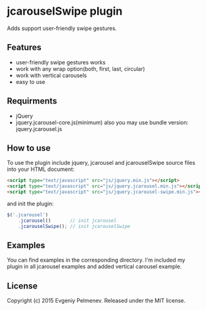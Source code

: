 # jcarouselSwipe plugin
Adds support user-friendly swipe gestures.

## Features
* user-friendly swipe gestures works
* work with any wrap option(both, first, last, circular)
* work with vertical carousels
* easy to use

## Requirments
* jQuery
* jquery.jcarousel-core.js(minimum) also you may use bundle version: jquery.jcarousel.js

## How to use
To use the plugin include jquery, jcarousel and jcarouselSwipe source files into your HTML document:
``` HTML
<script type="text/javascript" src="js/jquery.min.js"></script>
<script type="text/javascript" src="js/jquery.jcarousel.min.js"></script>
<script type="text/javascript" src="js/jquery.jcarousel-swipe.min.js"></script>
```
and init the plugin:
``` javascript
$('.jcarousel')
    .jcarousel()       // init jcarousel
    .jcarouselSwipe(); // init jcarouselSwipe
```

## Examples
You can find examples in the corresponding directory. I'm included my plugin in all jcarousel examples and added vertical carousel example.

## License
Copyright (c) 2015 Evgeniy Pelmenev. Released under the MIT license.
